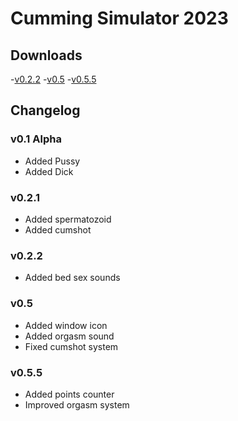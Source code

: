 # Cumming Simulator 2023
## Downloads
-[v0.2.2](https://www.mediafire.com/file/paplxaqamurv8hc/C_mming_Simulator_v2.2_x86_64%25282%2529.zip/file)
-[v0.5](https://www.mediafire.com/file/40uvvur9v1ummhs/Cumming_Simulator_2023_v0.5_x86_w64.zip/file)
-[v0.5.5](https://www.mediafire.com/file/jbyv94pw9bx4lp6/Cumming_Simulator_2023_v5.5_x86_64.zip/file)





## Changelog
### v0.1 Alpha
- Added Pussy
- Added Dick
### v0.2.1
- Added spermatozoid
- Added cumshot
### v0.2.2
- Added bed sex sounds
### v0.5
- Added window icon
- Added orgasm sound
- Fixed cumshot system
### v0.5.5
- Added points counter
- Improved orgasm system